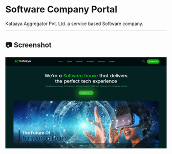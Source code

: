 # Software Company Portal
Kafaaya Aggregator Pvt. Ltd. a service based Software company.

---

## 📷 Screenshot

![Screenshot](Images/Screenshot.png)
